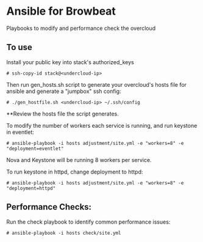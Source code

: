 # Ansible for Browbeat
Playbooks to modify and performance check the overcloud

## To use

Install your public key into stack's authorized_keys
```
# ssh-copy-id stack@<undercloud-ip>
```

Then run gen_hosts.sh script to generate your overcloud's hosts file for ansible and generate a "jumpbox" ssh config:

```
# ./gen_hostfile.sh <undercloud-ip> ~/.ssh/config
```
**Review the hosts file the script generates.

To modify the number of workers each service is running, and run keystone in eventlet:

```
# ansible-playbook -i hosts adjustment/site.yml -e "workers=8" -e "deployment=eventlet"
```
Nova and Keystone will be running 8 workers per service.

To run keystone in httpd, change deployment to httpd:

```
# ansible-playbook -i hosts adjustment/site.yml -e "workers=8" -e "deployment=httpd"
```

## Performance Checks:

Run the check playbook to identify common performance issues:

```
# ansible-playbook -i hosts check/site.yml
```

